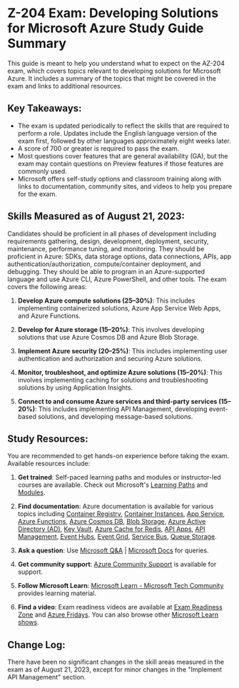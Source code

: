# Z-204 Exam: Developing Solutions for Microsoft Azure Study Guide Summary

This guide is meant to help you understand what to expect on the AZ-204 exam, which covers topics relevant to developing solutions for Microsoft Azure. It includes a summary of the topics that might be covered in the exam and links to additional resources.

## Key Takeaways:

- The exam is updated periodically to reflect the skills that are required to perform a role. Updates include the English language version of the exam first, followed by other languages approximately eight weeks later.
- A score of 700 or greater is required to pass the exam.
- Most questions cover features that are general availability (GA), but the exam may contain questions on Preview features if those features are commonly used.
- Microsoft offers self-study options and classroom training along with links to documentation, community sites, and videos to help you prepare for the exam.

## Skills Measured as of August 21, 2023:

Candidates should be proficient in all phases of development including requirements gathering, design, development, deployment, security, maintenance, performance tuning, and monitoring. They should be proficient in Azure: SDKs, data storage options, data connections, APIs, app authentication/authorization, compute/container deployment, and debugging. They should be able to program in an Azure-supported language and use Azure CLI, Azure PowerShell, and other tools. The exam covers the following areas:

1. **Develop Azure compute solutions (25–30%)**: This includes implementing containerized solutions, Azure App Service Web Apps, and Azure Functions.
    
2. **Develop for Azure storage (15–20%)**: This involves developing solutions that use Azure Cosmos DB and Azure Blob Storage.
    
3. **Implement Azure security (20–25%)**: This includes implementing user authentication and authorization and securing Azure solutions.
    
4. **Monitor, troubleshoot, and optimize Azure solutions (15–20%)**: This involves implementing caching for solutions and troubleshooting solutions by using Application Insights.
    
5. **Connect to and consume Azure services and third-party services (15–20%)**: This includes implementing API Management, developing event-based solutions, and developing message-based solutions.
    

## Study Resources:

You are recommended to get hands-on experience before taking the exam. Available resources include:

1. **Get trained**: Self-paced learning paths and modules or instructor-led courses are available. Check out Microsoft's [Learning Paths](https://docs.microsoft.com/en-us/learn/browse/) and [Modules](https://docs.microsoft.com/en-us/learn/paths/azure-fundamentals/).

2. **Find documentation**: Azure documentation is available for various topics including [Container Registry](https://docs.microsoft.com/en-us/azure/container-registry/), [Container Instances](https://docs.microsoft.com/en-us/azure/container-instances/), [App Service](https://docs.microsoft.com/en-us/azure/app-service/), [Azure Functions](https://docs.microsoft.com/en-us/azure/azure-functions/), [Azure Cosmos DB](https://docs.microsoft.com/en-us/azure/cosmos-db/), [Blob Storage](https://docs.microsoft.com/en-us/azure/storage/blobs/), [Azure Active Directory (AD)](https://docs.microsoft.com/en-us/azure/active-directory/), [Key Vault](https://docs.microsoft.com/en-us/azure/key-vault/), [Azure Cache for Redis](https://docs.microsoft.com/en-us/azure/azure-cache-for-redis/), [API Apps](https://docs.microsoft.com/en-us/azure/app-service/api-apps-why-best-platform), [API Management](https://docs.microsoft.com/en-us/azure/api-management/), [Event Hubs](https://docs.microsoft.com/en-us/azure/event-hubs/), [Event Grid](https://docs.microsoft.com/en-us/azure/event-grid/), [Service Bus](https://docs.microsoft.com/en-us/azure/service-bus-messaging/), [Queue Storage](https://docs.microsoft.com/en-us/azure/storage/queues/).

3. **Ask a question**: Use [Microsoft Q&A](https://docs.microsoft.com/en-us/answers/products/) | [Microsoft Docs](https://docs.microsoft.com/en-us/) for queries.

4. **Get community support**: [Azure Community Support](https://azure.microsoft.com/en-us/support/community/) is available for support.

5. **Follow Microsoft Learn**: [Microsoft Learn - Microsoft Tech Community](https://techcommunity.microsoft.com/t5/microsoft-learn/ct-p/MicrosoftLearn) provides learning material.

6. **Find a video**: Exam readiness videos are available at [Exam Readiness Zone](https://docs.microsoft.com/en-us/learn/certifications/exams/az-204) and [Azure Fridays](https://azure.microsoft.com/en-us/resources/videos/azure-friday/). You can also browse other [Microsoft Learn shows](https://docs.microsoft.com/en-us/learn/tv/).


## Change Log:

There have been no significant changes in the skill areas measured in the exam as of August 21, 2023, except for minor changes in the "Implement API Management" section.